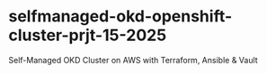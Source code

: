 # selfmanaged-okd-openshift-cluster-prjt-15-2025
Self-Managed OKD Cluster on AWS with Terraform, Ansible &amp; Vault
